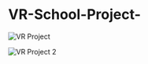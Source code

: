 # VR-School-Project-
![VR Project](https://github.com/GamedevBranislav/VR-School-Project-/assets/61313508/c3005b88-6f4b-443a-91c3-ca3bc2bcf537)


![VR Project 2](https://github.com/GamedevBranislav/VR-School-Project-/assets/61313508/155c2b39-fc70-4718-b3a9-baf2eb5fd03d)
